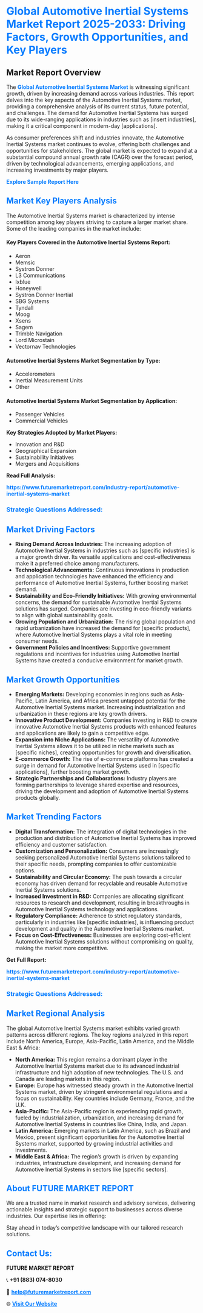 <h1 style="color: #007BFF;">Global Automotive Inertial Systems Market Report 2025-2033: Driving Factors, Growth Opportunities, and Key Players</h1>

<section id="overview">
<h2>Market Report Overview</h2>
<p>The <a href="https://www.futuremarketreport.com/industry-report/automotive-inertial-systems-market" style="color: #007BFF; text-decoration: none;"><strong>Global Automotive Inertial Systems Market</strong></a> is witnessing significant growth, driven by increasing demand across various industries. This report delves into the key aspects of the Automotive Inertial Systems market, providing a comprehensive analysis of its current status, future potential, and challenges. The demand for Automotive Inertial Systems has surged due to its wide-ranging applications in industries such as [insert industries], making it a critical component in modern-day [applications].</p>
<p>As consumer preferences shift and industries innovate, the Automotive Inertial Systems market continues to evolve, offering both challenges and opportunities for stakeholders. The global market is expected to expand at a substantial compound annual growth rate (CAGR) over the forecast period, driven by technological advancements, emerging applications, and increasing investments by major players.</p>
</section>

<section id="overview">
<p><a href="https://www.futuremarketreport.com/request-sample/reportId=90858" style="color: #007BFF; text-decoration: none;"><strong>Explore Sample Report Here</strong></a></p>
</section>

<section id="key-players">
<h2 style="color: #007BFF;">Market Key Players Analysis</h2>
<p>The Automotive Inertial Systems market is characterized by intense competition among key players striving to capture a larger market share. Some of the leading companies in the market include:</p>
<h4>Key Players Covered in the Automotive Inertial Systems Report:</h4>
<ul><li>Aeron</li><li>Memsic</li><li>Systron Donner</li><li>L3 Communications</li><li>Ixblue</li><li>Honeywell</li><li>Systron Donner Inertial</li><li>SBG Systems</li><li>Tyndall</li><li>Moog</li><li>Xsens</li><li>Sagem</li><li>Trimble Navigation</li><li>Lord Microstain</li><li>Vectornav Technologies</li></ul>
<h4>Automotive Inertial Systems Market Segmentation by Type:</h4>
<ul><li>Accelerometers</li><li>Inertial Measurement Units</li><li>Other</li></ul>

<h4>Automotive Inertial Systems Market Segmentation by Application:</h4>
<ul><li>Passenger Vehicles</li><li>Commercial Vehicles</li></ul>
<p><strong>Key Strategies Adopted by Market Players:</strong></p>
<ul>
<li>Innovation and R&D</li>
<li>Geographical Expansion</li>
<li>Sustainability Initiatives</li>
<li>Mergers and Acquisitions</li>
</ul>
</section>

<section>
<p><strong>Read Full Analysis: </strong></p><a href="https://www.futuremarketreport.com/industry-report/automotive-inertial-systems-market" style="color: #007BFF; text-decoration: none;"><strong>https://www.futuremarketreport.com/industry-report/automotive-inertial-systems-market</strong></a>
<h3 style="color: #007BFF;">Strategic Questions Addressed:</h3>
</section>

<section id="driving-factors">
<h2 style="color: #007BFF;">Market Driving Factors</h2>
<ul>
<li><strong>Rising Demand Across Industries:</strong> The increasing adoption of Automotive Inertial Systems in industries such as [specific industries] is a major growth driver. Its versatile applications and cost-effectiveness make it a preferred choice among manufacturers.</li>
<li><strong>Technological Advancements:</strong> Continuous innovations in production and application technologies have enhanced the efficiency and performance of Automotive Inertial Systems, further boosting market demand.</li>
<li><strong>Sustainability and Eco-Friendly Initiatives:</strong> With growing environmental concerns, the demand for sustainable Automotive Inertial Systems solutions has surged. Companies are investing in eco-friendly variants to align with global sustainability goals.</li>
<li><strong>Growing Population and Urbanization:</strong> The rising global population and rapid urbanization have increased the demand for [specific products], where Automotive Inertial Systems plays a vital role in meeting consumer needs.</li>
<li><strong>Government Policies and Incentives:</strong> Supportive government regulations and incentives for industries using Automotive Inertial Systems have created a conducive environment for market growth.</li>
</ul>
</section>

<section id="growth-opportunities">
<h2 style="color: #007BFF;">Market Growth Opportunities</h2>
<ul>
<li><strong>Emerging Markets:</strong> Developing economies in regions such as Asia-Pacific, Latin America, and Africa present untapped potential for the Automotive Inertial Systems market. Increasing industrialization and urbanization in these regions are key growth drivers.</li>
<li><strong>Innovative Product Development:</strong> Companies investing in R&D to create innovative Automotive Inertial Systems products with enhanced features and applications are likely to gain a competitive edge.</li>
<li><strong>Expansion into Niche Applications:</strong> The versatility of Automotive Inertial Systems allows it to be utilized in niche markets such as [specific niches], creating opportunities for growth and diversification.</li>
<li><strong>E-commerce Growth:</strong> The rise of e-commerce platforms has created a surge in demand for Automotive Inertial Systems used in [specific applications], further boosting market growth.</li>
<li><strong>Strategic Partnerships and Collaborations:</strong> Industry players are forming partnerships to leverage shared expertise and resources, driving the development and adoption of Automotive Inertial Systems products globally.</li>
</ul>
</section>

<section id="trending-factors">
<h2 style="color: #007BFF;">Market Trending Factors</h2>
<ul>
<li><strong>Digital Transformation:</strong> The integration of digital technologies in the production and distribution of Automotive Inertial Systems has improved efficiency and customer satisfaction.</li>
<li><strong>Customization and Personalization:</strong> Consumers are increasingly seeking personalized Automotive Inertial Systems solutions tailored to their specific needs, prompting companies to offer customizable options.</li>
<li><strong>Sustainability and Circular Economy:</strong> The push towards a circular economy has driven demand for recyclable and reusable Automotive Inertial Systems solutions.</li>
<li><strong>Increased Investment in R&D:</strong> Companies are allocating significant resources to research and development, resulting in breakthroughs in Automotive Inertial Systems technology and applications.</li>
<li><strong>Regulatory Compliance:</strong> Adherence to strict regulatory standards, particularly in industries like [specific industries], is influencing product development and quality in the Automotive Inertial Systems market.</li>
<li><strong>Focus on Cost-Effectiveness:</strong> Businesses are exploring cost-efficient Automotive Inertial Systems solutions without compromising on quality, making the market more competitive.</li>
</ul>
</section>

<section>
<p><strong>Get Full Report: </strong></p><a href="https://www.futuremarketreport.com/industry-report/automotive-inertial-systems-market" style="color: #007BFF; text-decoration: none;"><strong>https://www.futuremarketreport.com/industry-report/automotive-inertial-systems-market</strong></a>
<h3 style="color: #007BFF;">Strategic Questions Addressed:</h3>
</section>


<section id="regional-analysis">
<h2 style="color: #007BFF;">Market Regional Analysis</h2>
<p>The global Automotive Inertial Systems market exhibits varied growth patterns across different regions. The key regions analyzed in this report include North America, Europe, Asia-Pacific, Latin America, and the Middle East & Africa:</p>
<ul>
<li><strong>North America:</strong> This region remains a dominant player in the Automotive Inertial Systems market due to its advanced industrial infrastructure and high adoption of new technologies. The U.S. and Canada are leading markets in this region.</li>
<li><strong>Europe:</strong> Europe has witnessed steady growth in the Automotive Inertial Systems market, driven by stringent environmental regulations and a focus on sustainability. Key countries include Germany, France, and the U.K.</li>
<li><strong>Asia-Pacific:</strong> The Asia-Pacific region is experiencing rapid growth, fueled by industrialization, urbanization, and increasing demand for Automotive Inertial Systems in countries like China, India, and Japan.</li>
<li><strong>Latin America:</strong> Emerging markets in Latin America, such as Brazil and Mexico, present significant opportunities for the Automotive Inertial Systems market, supported by growing industrial activities and investments.</li>
<li><strong>Middle East & Africa:</strong> The region’s growth is driven by expanding industries, infrastructure development, and increasing demand for Automotive Inertial Systems in sectors like [specific sectors].</li>
</ul>
</section>

<footer>
<h2 style="color: #007BFF;">About FUTURE MARKET REPORT</h2>
<p>We are a trusted name in market research and advisory services, delivering actionable insights and strategic support to businesses across diverse industries. Our expertise lies in offering:</p>

<p>Stay ahead in today’s competitive landscape with our tailored research solutions.</p>

<h2 style="color: #007BFF;">Contact Us:</h2>
<p><strong>FUTURE MARKET REPORT</strong></p>
<p>📞 <strong>+91 (883) 074-8030</strong></p>
<p>📧 <strong><a href="mailto:help@futuremarketreport.com" style="color: #007BFF;">help@futuremarketreport.com</a></strong></p>
<p>🌐 <strong><a href="https://www.futuremarketreport.com/" style="color: #007BFF;">Visit Our Website</a></strong></p>
</footer>